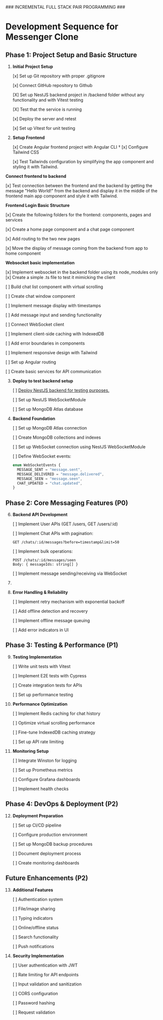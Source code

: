 ### INCREMENTAL FULL STACK PAIR PROGRAMMING ###

# Development Sequence for Messenger Clone

## Phase 1: Project Setup and Basic Structure

1. **Initial Project Setup**

   [x] Set up Git repository with proper .gitignore

   [x] Connect GitHub repository to Github

   [X] Set up NestJS backend project in /backend folder without any functionality and with Vitest testing

   [X] Test that the service is running

   [x] Deploy the server and retest

   [x] Set up Vitest for unit testing

2. **Setup Frontend**

   [x] Create Angular frontend project with Angular CLI
†
   [x] Configure Tailwind CSS

   [x] Test Tailwinds configuration by simplifying the app component and styling it with Tailwind.

 **Connect frontend to backend**

   [x] Test connection between the frontend and the backend by getting the message "Hello World!" from the backend and display it in the middle of the frontend main app component and style it with Tailwind.


 **Frontend Login Basic Structure**

   [x] Create the following folders for the frontend: components, pages and services

   [x] Create a home page component and a chat page component

   [x] Add routing to the two new pages

   [x] Move the display of message coming from the backend from app to home component

 **Websocket basic implementation**

   [x] Implement websocket in the backend folder using its node_modules only
   [x] Create a simple .ts file to test it mimicking the client



   [ ] Build chat list component with virtual scrolling

   [ ] Create chat window component

   [ ] Implement message display with timestamps

   [ ] Add message input and sending functionality

   [ ] Connect WebSocket client

   [ ] Implement client-side caching with IndexedDB

   [ ] Add error boundaries in components

   [ ] Implement responsive design with Tailwind

   [ ] Set up Angular routing

   [ ] Create basic services for API communication

3. **Deploy to test backend setup**

   [ ] [Deploy NestJS backend for testing purposes.](BACKEND-DEPLOYMENT.md)

   [ ] Set up NestJS WebSocketModule

   [ ] Set up MongoDB Atlas database


5. **Backend Foundation**

   [ ] Set up MongoDB Atlas connection

   [ ] Create MongoDB collections and indexes

   [ ] Set up WebSocket connection using NestJS WebSocketModule

   [ ] Define WebSocket events:

   ```typescript
   enum WebSocketEvents {
     MESSAGE_SENT = "message.sent",
     MESSAGE_DELIVERED = "message.delivered",
     MESSAGE_SEEN = "message.seen",
     CHAT_UPDATED = "chat.updated",
   }
   ```

## Phase 2: Core Messaging Features (P0)

6. **Backend API Development**

   [ ] Implement User APIs (GET /users, GET /users/:id)

   [ ] Implement Chat APIs with pagination:

   ```
   GET /chats/:id/messages?before=timestamp&limit=50
   ```

   [ ] Implement bulk operations:

   ```
   POST /chats/:id/messages/seen
   Body: { messageIds: string[] }
   ```

   [ ] Implement message sending/receiving via WebSocket

7.
8. **Error Handling & Reliability**

   [ ] Implement retry mechanism with exponential backoff

   [ ] Add offline detection and recovery

   [ ] Implement offline message queuing

   [ ] Add error indicators in UI

## Phase 3: Testing & Performance (P1)

9. **Testing Implementation**

   [ ] Write unit tests with Vitest

   [ ] Implement E2E tests with Cypress

   [ ] Create integration tests for APIs

   [ ] Set up performance testing

10. **Performance Optimization**

    [ ] Implement Redis caching for chat history

    [ ] Optimize virtual scrolling performance

    [ ] Fine-tune IndexedDB caching strategy

    [ ] Set up API rate limiting

11. **Monitoring Setup**

    [ ] Integrate Winston for logging

    [ ] Set up Prometheus metrics

    [ ] Configure Grafana dashboards

    [ ] Implement health checks

## Phase 4: DevOps & Deployment (P2)

12. **Deployment Preparation**

    [ ] Set up CI/CD pipeline

    [ ] Configure production environment

    [ ] Set up MongoDB backup procedures

    [ ] Document deployment process

    [ ] Create monitoring dashboards

## Future Enhancements (P2)

13. **Additional Features**

    [ ] Authentication system

    [ ] File/image sharing

    [ ] Typing indicators

    [ ] Online/offline status

    [ ] Search functionality

    [ ] Push notifications

14. **Security Implementation**

    [ ] User authentication with JWT

    [ ] Rate limiting for API endpoints

    [ ] Input validation and sanitization

    [ ] CORS configuration

    [ ] Password hashing

    [ ] Request validation
